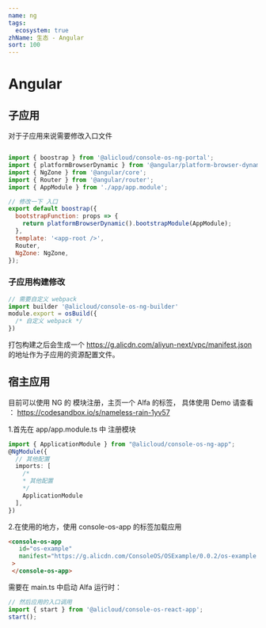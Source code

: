 ```yaml
---
name: ng
tags: 
  ecosystem: true
zhName: 生态 - Angular
sort: 100
---
```


# Angular

## 子应用

对于子应用来说需要修改入口文件

```javascript

import { boostrap } from '@alicloud/console-os-ng-portal';
import { platformBrowserDynamic } from '@angular/platform-browser-dynamic';
import { NgZone } from '@angular/core';
import { Router } from '@angular/router';
import { AppModule } from './app/app.module';

// 修改一下 入口
export default boostrap({
  bootstrapFunction: props => {
    return platformBrowserDynamic().bootstrapModule(AppModule);
  },
  template: '<app-root />',
  Router,
  NgZone: NgZone,
});

```

### 子应用构建修改

```javascript
// 需要自定义 webpack
import builder '@alicloud/console-os-ng-builder'
module.export = osBuild({
  /* 自定义 webpack */
})
```

打包构建之后会生成一个 https://g.alicdn.com/aliyun-next/vpc/manifest.json  的地址作为子应用的资源配置文件。

## 宿主应用

目前可以使用 NG 的 模块注册，主页一个 Alfa 的标签， 具体使用 Demo 请查看 ：
https://codesandbox.io/s/nameless-rain-1yv57

1.首先在 app/app.module.ts 中 注册模块

```typescript
import { ApplicationModule } from "@alicloud/console-os-ng-app";
@NgModule({
  // 其他配置
  imports: [
    /*
    * 其他配置
    */
    ApplicationModule
  ],
})
```
 
2.在使用的地方，使用 console-os-app 的标签加载应用

```html
<console-os-app
   id="os-example"
   manifest="https://g.alicdn.com/ConsoleOS/OSExample/0.0.2/os-example.manifest.json"
 >
 </console-os-app>
```

需要在 main.ts 中启动 Alfa 运行时：

```javascript
// 然后应用的入口调用
import { start } from '@alicloud/console-os-react-app';
start();
```